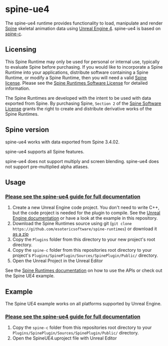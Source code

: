 # spine-ue4
The spine-ue4 runtime provides functionality to load, manipulate and render [Spine](http://esotericsoftware.com) skeletal animation data using [Unreal Engine 4](https://www.unrealengine.com/). spine-ue4 is based on [spine-c](https://github.com/EsotericSoftware/spine-runtimes/tree/master/spine-c).

## Licensing

This Spine Runtime may only be used for personal or internal use, typically to evaluate Spine before purchasing. If you would like to incorporate a Spine Runtime into your applications, distribute software containing a Spine Runtime, or modify a Spine Runtime, then you will need a valid [Spine license](https://esotericsoftware.com/spine-purchase). Please see the [Spine Runtimes Software License](https://github.com/EsotericSoftware/spine-runtimes/blob/master/LICENSE) for detailed information.

The Spine Runtimes are developed with the intent to be used with data exported from Spine. By purchasing Spine, `Section 2` of the [Spine Software License](https://esotericsoftware.com/files/license.txt) grants the right to create and distribute derivative works of the Spine Runtimes.

## Spine version

spine-ue4 works with data exported from Spine 3.4.02.

spine-ue4 supports all Spine features.

spine-ue4 does not support multiply and screen blending. spine-ue4 does not support pre-multiplied alpha atlases.

## Usage
### [Please see the spine-ue4 guide for full documentation](http://esotericsoftware.com/spine-ue4)

1. Create a new Unreal Engine code project. You don't need to write C++, but the code project is needed for the plugin to compile. See the [Unreal Engine documentation](https://docs.unrealengine.com/latest/INT/) or have a look at the example in this repository.
2. Download the Spine Runtimes source using git (`git clone https://github.com/esotericsoftware/spine-runtimes`) or download it [as a zip](https://github.com/EsotericSoftware/spine-runtimes/archive/master.zip)
3. Copy the `Plugins` folder from this directory to your new project's root directory.
4. Copy the `spine-c` folder from this repositories root directory to your project's `Plugins/SpinePlugin/Sources/SpinePlugin/Public/` directory.
5. Open the Unreal Project in the Unreal Editor

See the [Spine Runtimes documentation](http://esotericsoftware.com/spine-documentation#runtimesTitle) on how to use the APIs or check out the Spine UE4 example.

## Example
The Spine UE4 example works on all platforms supported by Unreal Engine.
### [Please see the spine-ue4 guide for full documentation](http://esotericsoftware.com/spine-ue4)

1. Copy the `spine-c` folder from this repositories root directory to your `Plugins/SpinePlugin/Sources/SpinePlugin/Public/` directory.
2. Open the SpineUE4.uproject file with Unreal Editor
